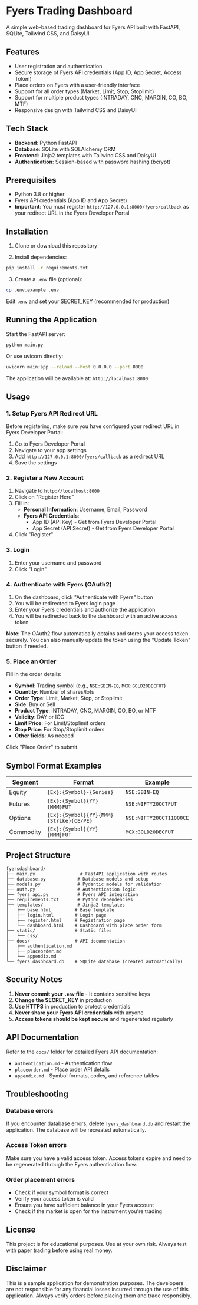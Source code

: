 # Fyers Trading Dashboard

A simple web-based trading dashboard for Fyers API built with FastAPI, SQLite, Tailwind CSS, and DaisyUI.

## Features

- User registration and authentication
- Secure storage of Fyers API credentials (App ID, App Secret, Access Token)
- Place orders on Fyers with a user-friendly interface
- Support for all order types (Market, Limit, Stop, Stoplimit)
- Support for multiple product types (INTRADAY, CNC, MARGIN, CO, BO, MTF)
- Responsive design with Tailwind CSS and DaisyUI

## Tech Stack

- **Backend**: Python FastAPI
- **Database**: SQLite with SQLAlchemy ORM
- **Frontend**: Jinja2 templates with Tailwind CSS and DaisyUI
- **Authentication**: Session-based with password hashing (bcrypt)

## Prerequisites

- Python 3.8 or higher
- Fyers API credentials (App ID and App Secret)
- **Important**: You must register `http://127.0.0.1:8000/fyers/callback` as your redirect URL in the Fyers Developer Portal

## Installation

1. Clone or download this repository

2. Install dependencies:
```bash
pip install -r requirements.txt
```

3. Create a `.env` file (optional):
```bash
cp .env.example .env
```
Edit `.env` and set your SECRET_KEY (recommended for production)

## Running the Application

Start the FastAPI server:

```bash
python main.py
```

Or use uvicorn directly:

```bash
uvicorn main:app --reload --host 0.0.0.0 --port 8000
```

The application will be available at: `http://localhost:8000`

## Usage

### 1. Setup Fyers API Redirect URL

Before registering, make sure you have configured your redirect URL in Fyers Developer Portal:
1. Go to Fyers Developer Portal
2. Navigate to your app settings
3. Add `http://127.0.0.1:8000/fyers/callback` as a redirect URL
4. Save the settings

### 2. Register a New Account

1. Navigate to `http://localhost:8000`
2. Click on "Register Here"
3. Fill in:
   - **Personal Information**: Username, Email, Password
   - **Fyers API Credentials**:
     - App ID (API Key) - Get from Fyers Developer Portal
     - App Secret (API Secret) - Get from Fyers Developer Portal
4. Click "Register"

### 3. Login

1. Enter your username and password
2. Click "Login"

### 4. Authenticate with Fyers (OAuth2)

1. On the dashboard, click "Authenticate with Fyers" button
2. You will be redirected to Fyers login page
3. Enter your Fyers credentials and authorize the application
4. You will be redirected back to the dashboard with an active access token

**Note**: The OAuth2 flow automatically obtains and stores your access token securely. You can also manually update the token using the "Update Token" button if needed.

### 5. Place an Order

Fill in the order details:

- **Symbol**: Trading symbol (e.g., `NSE:SBIN-EQ`, `MCX:GOLD20DECFUT`)
- **Quantity**: Number of shares/lots
- **Order Type**: Limit, Market, Stop, or Stoplimit
- **Side**: Buy or Sell
- **Product Type**: INTRADAY, CNC, MARGIN, CO, BO, or MTF
- **Validity**: DAY or IOC
- **Limit Price**: For Limit/Stoplimit orders
- **Stop Price**: For Stop/Stoplimit orders
- **Other fields**: As needed

Click "Place Order" to submit.

## Symbol Format Examples

| Segment | Format | Example |
|---------|--------|---------|
| Equity | `{Ex}:{Symbol}-{Series}` | `NSE:SBIN-EQ` |
| Futures | `{Ex}:{Symbol}{YY}{MMM}FUT` | `NSE:NIFTY20OCTFUT` |
| Options | `{Ex}:{Symbol}{YY}{MMM}{Strike}{CE/PE}` | `NSE:NIFTY20OCT11000CE` |
| Commodity | `{Ex}:{Symbol}{YY}{MMM}FUT` | `MCX:GOLD20DECFUT` |

## Project Structure

```
fyersdashboard/
├── main.py                 # FastAPI application with routes
├── database.py            # Database models and setup
├── models.py              # Pydantic models for validation
├── auth.py                # Authentication logic
├── fyers_api.py           # Fyers API integration
├── requirements.txt       # Python dependencies
├── templates/             # Jinja2 templates
│   ├── base.html         # Base template
│   ├── login.html        # Login page
│   ├── register.html     # Registration page
│   └── dashboard.html    # Dashboard with place order form
├── static/               # Static files
│   └── css/
├── docs/                 # API documentation
│   ├── authentication.md
│   ├── placeorder.md
│   └── appendix.md
└── fyers_dashboard.db    # SQLite database (created automatically)
```

## Security Notes

1. **Never commit your `.env` file** - It contains sensitive keys
2. **Change the SECRET_KEY** in production
3. **Use HTTPS** in production to protect credentials
4. **Never share your Fyers API credentials** with anyone
5. **Access tokens should be kept secure** and regenerated regularly

## API Documentation

Refer to the `docs/` folder for detailed Fyers API documentation:
- `authentication.md` - Authentication flow
- `placeorder.md` - Place order API details
- `appendix.md` - Symbol formats, codes, and reference tables

## Troubleshooting

### Database errors
If you encounter database errors, delete `fyers_dashboard.db` and restart the application. The database will be recreated automatically.

### Access Token errors
Make sure you have a valid access token. Access tokens expire and need to be regenerated through the Fyers authentication flow.

### Order placement errors
- Check if your symbol format is correct
- Verify your access token is valid
- Ensure you have sufficient balance in your Fyers account
- Check if the market is open for the instrument you're trading

## License

This project is for educational purposes. Use at your own risk. Always test with paper trading before using real money.

## Disclaimer

This is a sample application for demonstration purposes. The developers are not responsible for any financial losses incurred through the use of this application. Always verify orders before placing them and trade responsibly.
